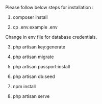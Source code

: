 Please follow below steps for installation : 

1. composer install

2. cp .env.example .env

Change in env file for database credentials.

3. php artisan key:generate

4. php artisan migrate

5. php artisan passport:install

6. php artisan db:seed

7. npm install

8. php artisan serve